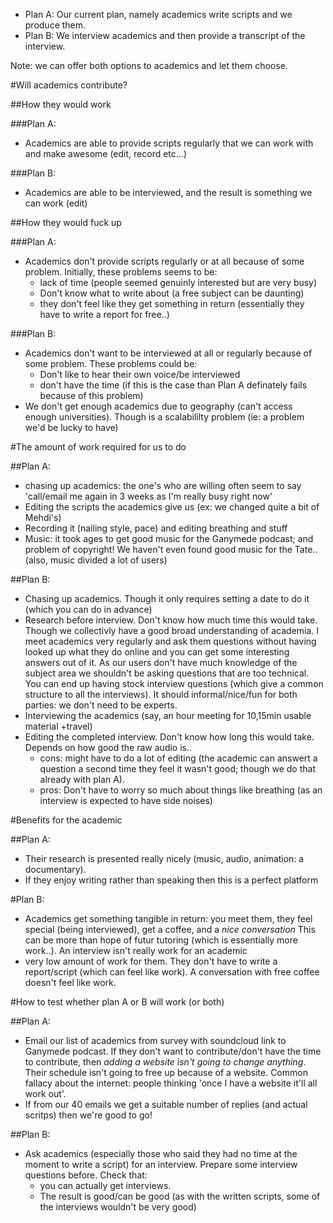 - Plan A: Our current plan, namely academics write scripts and we produce them.
- Plan B: We interview academics and then provide a transcript of the interview. 

Note: we can offer both options to academics and let them choose.

#Will academics contribute?


##How they would work

###Plan A:

- Academics are able to provide scripts regularly that we can work with and make awesome (edit, record etc...)


###Plan B:

- Academics are able to be interviewed, and the result is something we can work (edit)


##How they would fuck up

###Plan A:

- Academics don't provide scripts regularly or at all because of some problem. Initially, these problems seems to be:
	-  lack of time (people seemed genuinly interested but are very busy)
	-  Don't know what to write about (a free subject can be daunting)
	-  they don't feel like they get something in return (essentially they have to write a report for free..)

###Plan B:

- Academics don't want to be interviewed at all or regularly because of some problem. These problems could be:
	- Don't like to hear their own voice/be interviewed
	- don't have the time (if this is the case than Plan A definately fails because of this problem)
- We don't get enough academics due to geography (can't  access enough universities). Though is a scalabililty problem (ie: a problem we'd be lucky to have)


#The amount of work required for us to do

##Plan A:

- chasing up academics: the one's who are willing often seem to say 'call/email me again in 3 weeks as I'm really busy right now'
- Editing the scripts the academics give us (ex: we changed quite a bit of Mehdi's)
- Recording it (nailing style, pace) and editing breathing and stuff
- Music: it took ages to get good music for the Ganymede podcast; and problem of copyright! We haven't even found good music for the Tate.. (also, music divided a lot of users)

##Plan B:

- Chasing up academics. Though it only requires setting a date to do it (which you can do in advance)
- Research before interview. Don't know how much time this would take. Though we collectivly have a good broad understanding of academia. I meet academics very regularly and ask them questions without having looked up what they do online and you can get some interesting answers out of it. As our users don't have much knowledge of the subject area we shouldn't be asking questions that are too technical. You can end up having stock interview questions (which give a common structure to all the interviews). It should informal/nice/fun for both parties: we don't need to be experts.
- Interviewing the academics (say, an hour meeting for 10,15min usable material +travel)
- Editing the completed interview. Don't know how long this would take. Depends on how good the raw audio is.. 
	- cons: might have to do a lot of editing (the academic can answert a question a second time they feel it wasn't good; though we do that already with plan A).
	- pros: Don't have to worry so much about things like breathing (as an interview is expected to have side noises)

#Benefits for the academic

##Plan A:

- Their research is presented really nicely (music, audio, animation: a documentary).
- If they enjoy writing rather than speaking then this is a perfect platform

#Plan B:

- Academics get something tangible in return: you meet them, they feel special (being interviewed), get a coffee, and a _nice conversation_ This can be more than hope of futur tutoring (which is essentially more work..). An interview isn't really work for an academic
- very low amount of work for them. They don't have to write a report/script (which can feel like work). A conversation with free coffee doesn't feel like work. 

#How to test whether plan A or B will work (or both)

##Plan A:

- Email our list of academics from survey with soundcloud link to Ganymede podcast. If they don't want to contribute/don't have the time to contribute, then *adding a website isn't going to change anything*. Their schedule isn't going to free up because of a website. Common fallacy about the internet: people thinking 'once I have a website it'll all work out'.
- If from our 40 emails we get a suitable number of replies (and actual scritps) then we're good to go!

##Plan B:

- Ask academics (especially those who said they had no time at the moment to write a script) for an interview. Prepare some interview questions before. Check that:
 	- you can actually get interviews.
	- The result is good/can be good (as with the written scripts, some of the interviews wouldn't be very good)
